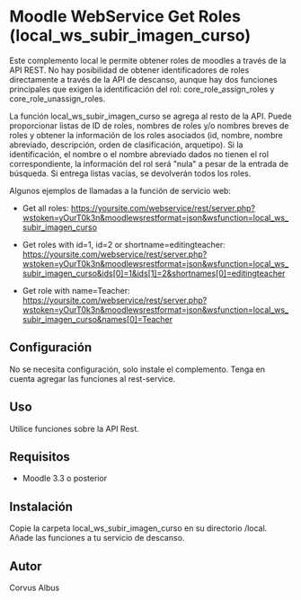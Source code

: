 Moodle WebService Get Roles (local_ws_subir_imagen_curso)
====================================================

Este complemento local le permite obtener roles de moodles a través de la API REST. No hay posibilidad de obtener identificadores de roles directamente a través de la API de descanso,
aunque hay dos funciones principales que exigen la identificación del rol: core_role_assign_roles y core_role_unassign_roles.

La función local_ws_subir_imagen_curso se agrega al resto de la API. Puede proporcionar listas de ID de roles, nombres de roles y/o nombres breves de roles y obtener la información de los roles asociados (id, nombre, nombre abreviado, descripción, orden de clasificación, arquetipo). Si la identificación, el nombre o el nombre abreviado dados no tienen el rol correspondiente, la información del rol será "nula" a pesar de la entrada de búsqueda.
Si entrega listas vacías, se devolverán todos los roles.

Algunos ejemplos de llamadas a la función de servicio web:

* Get all roles:
https://yoursite.com/webservice/rest/server.php?wstoken=yOurT0k3n&moodlewsrestformat=json&wsfunction=local_ws_subir_imagen_curso

* Get roles with id=1, id=2 or shortname=editingteacher:
  https://yoursite.com/webservice/rest/server.php?wstoken=yOurT0k3n&moodlewsrestformat=json&wsfunction=local_ws_subir_imagen_curso&ids[0]=1&ids[1]=2&shortnames[0]=editingteacher

* Get role with name=Teacher:
  https://yoursite.com/webservice/rest/server.php?wstoken=yOurT0k3n&moodlewsrestformat=json&wsfunction=local_ws_subir_imagen_curso&names[0]=Teacher 


Configuración
-------------
No se necesita configuración, solo instale el complemento. Tenga en cuenta agregar las funciones al rest-service.

Uso
-----
Utilice funciones sobre la API Rest.

Requisitos
------------
- Moodle 3.3 o posterior

Instalación
------------
Copie la carpeta local_ws_subir_imagen_curso en su directorio /local. Añade las funciones a tu servicio de descanso.

Autor
------
Corvus Albus